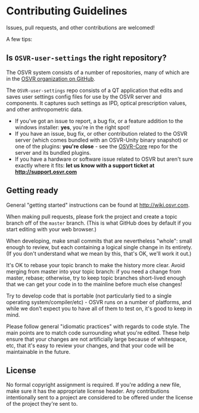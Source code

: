 # Contributing Guidelines

Issues, pull requests, and other contributions are welcomed!

A few tips:

## Is `OSVR-user-settings` the right repository?

The OSVR system consists of a number of repositories, many of which are in the [OSVR organization on GitHub][osvr-org].

The `OSVR-user-settings` repo consists of a QT application that edits and saves user settings config files for use by the OSVR server and components. It captures such settings as IPD, optical prescription values, and other anthropometric data.

- If you've got an issue to report, a bug fix, or a feature addition to the windows installer: **yes**, you're in the right spot!
- If you have an issue, bug fix, or other contribution related to the OSVR server (which comes bundled with an OSVR-Unity binary snapshot) or one of the plugins: **you're close** - see the [OSVR-Core](https://github.com/osvr/OSVR-Core) repo for the server and its bundled plugins.
- If you have a hardware or software issue related to OSVR but aren't sure exactly where it fits: **let us know with a support ticket at <http://support.osvr.com>**

[osvr-org]: https://github.com/osvr

## Getting ready

General "getting started" instructions can be found at <http://wiki.osvr.com>.

When making pull requests, please fork the project and create a topic branch off of the `master` branch.
(This is what GitHub does by default if you start editing with your web browser.)

When developing, make small commits that are nevertheless "whole": small enough to review, but each containing a logical single change in its entirety.
(If you don't understand what we mean by this, that's OK, we'll work it out.)

It's OK to rebase your topic branch to make the history more clear.
Avoid merging from master into your topic branch: if you need a change from master, rebase; otherwise, try to keep topic branches short-lived enough that we can get your code in to the mainline before much else changes!

Try to develop code that is portable (not particularly tied to a single operating system/compiler/etc) - OSVR runs on a number of platforms, and while we don't expect you to have all of them to test on, it's good to keep in mind.

Please follow general "idiomatic practices" with regards to code style.
The main points are to match code surrounding what you're edited.
These help ensure that your changes are not artificially large because of whitespace, etc, that it's easy to review your changes, and that your code will be maintainable in the future.

## License

No formal copyright assignment is required. If you're adding a new file, make sure it has the appropriate license header. Any contributions intentionally sent to a project are considered to be offered under the license of the project they're sent to.
